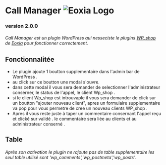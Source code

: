 # Call Manager ![Eoxia Logo](https://avatars0.githubusercontent.com/u/3227847?s=200&amp;v=4)
### version 2.0.0
###### Call Manager est un plugin WordPress qui nesseciste le plugins [WP_shop](https://github.com/Eoxia/wpshop) de [Eoxia](https://github.com/eoxia) pour fonctionner correctement.

## Fonctionnalitée

* Le plugin ajoute 1 boutton supplementaire dans l'admin bar de WordPress .
* au click sur ce boutton une modal s'ouvre.
* dans cette modal il vous sera demander de selectionner l'administrateur conserner, le status de l'appel, le client Wp_shop .
* si le client Wp_shop est introuvaple il vous sera demander de click sur un boutton "ajouter nouveau client", apres un formulaire supplementaire va pop pour vous permetre de cree un nouveau clients WP_shop .
* Apres il vous reste juste à taper un commentaire consernant l'appel reçu et clické sur validé . le commentaire sera liée au clients et au administrateur conserné .

## Table

###### Après son activation le plugin ne rajoute pas de table supplementaire les seul table utilisé sont 'wp_comments','wp_postmeta','wp_posts'.
